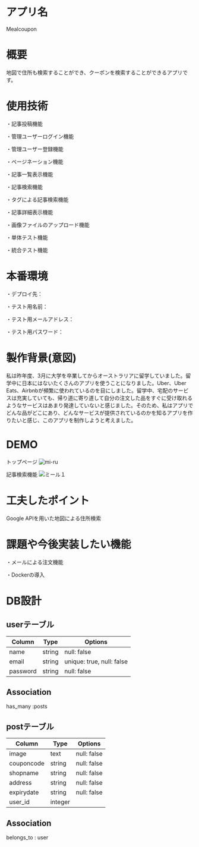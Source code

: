 # アプリ名
Mealcoupon

# 概要
地図で住所も検索することができ、クーポンを検索することができるアプリです。

# 使用技術
・記事投稿機能

・管理ユーザーログイン機能

・管理ユーザー登録機能

・ページネーション機能

・記事一覧表示機能

・記事検索機能

・タグによる記事検索機能

・記事詳細表示機能

・画像ファイルのアップロード機能

・単体テスト機能

・統合テスト機能

# 本番環境
・デプロイ先：

・テスト用名前：

・テスト用メールアドレス：

・テスト用パスワード：

# 製作背景(意図)
私は昨年度、3月に大学を卒業してからオーストラリアに留学していました。留学中に日本にはないたくさんのアプリを使うことになりました。Uber、Uber Eats、Airbnbが頻繁に使われているのを目にしました。留学中、宅配のサービスは充実していても、帰り道に寄り道して自分の注文した品をすぐに受け取れるようなサービスはあまり発達していないと感じました。そのため、私はアプリでどんな品がどこにあり、どんなサービスが提供されているのかを知るアプリを作りたいと感じ、このアプリを制作しようと考えました。

# DEMO
トップページ
![mi-ru](https://user-images.githubusercontent.com/55870352/79718985-68dd2a80-8318-11ea-96ef-b3c1677f4673.jpg)


記事検索機能
![ミール１](https://user-images.githubusercontent.com/55870352/79718902-2b789d00-8318-11ea-9870-9758545e70ff.png)

# 工夫したポイント
Google APIを用いた地図による住所検索

# 課題や今後実装したい機能

・メールによる注文機能

・Dockerの導入

# DB設計
## userテーブル
|Column|Type|Options|
|------|----|-------|
|name|string|null: false|
|email|string|unique: true, null: false|
|password|string|null: false|

## Association
has_many :posts

## postテーブル
|Column|Type|Options|
|------|----|-------|
|image|text|null: false|
|couponcode|string|null: false|
|shopname|string|null: false|
|address|string|null: false|
|expirydate|string|null: false|
|user_id|integer||

## Association
belongs_to : user
